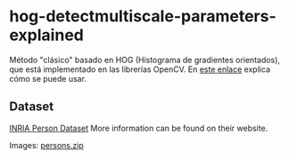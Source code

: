 # hog-detectmultiscale-parameters-explained

Método "clásico" basado en HOG (Histograma de gradientes orientados), que está implementado en las librerías OpenCV. En [este enlace](http://www.pyimagesearch.com/2015/11/16/hog-detectmultiscale-parameters-explained/) explica cómo se puede usar.

## Dataset

[INRIA Person Dataset](http://pascal.inrialpes.fr/data/human/)
More information can be found on their website.

Images:
[persons.zip](http://www-old.emt.tugraz.at/~pinz/data/GRAZ_01/)

